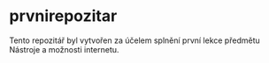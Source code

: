 # prvnirepozitar

Tento repozitář byl vytvořen za účelem splnění první lekce předmětu Nástroje a možnosti internetu. 
